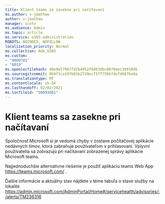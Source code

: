 ```yaml
---
title: Klient teams sa zasekne pri načítavaní
ms.author: v-jmathew
author: v-jmathew
manager: scotv
ms.audience: Admin
ms.topic: article
ms.service: o365-administration
ROBOTS: NOINDEX, NOFOLLOW
localization_priority: Normal
ms.collection: Adm_O365
ms.custom:
- "9000701"
- "8019"
ms.openlocfilehash: d8e9e57967fd1b4952f6d03dbc0070eec39910d6
ms.sourcegitcommit: 9b8f2ca19fb81b2729ecf5ff7586f4e7d607ba9a
ms.translationtype: MT
ms.contentlocale: sk-SK
ms.lasthandoff: 02/02/2021
ms.locfileid: "50093081"
---
```

# <a name="teams-client-is-stuck-on-loading"></a>Klient teams sa zasekne pri načítavaní

Spoločnosť Microsoft si je vedomá chyby v zostave počítačovej aplikácie nedávnych tímov, ktorá zabraňuje používateľom v prihlasovaní. Vplyvní používatelia sa zobrazujú pri načítavaní zobrazenej správy aplikácie Microsoft teams.

Najjednoduchšie alternatívne riešenie je použiť aplikáciu teams Web App <https://teams.microsoft.com/> .

Ďalšie informácie a aktuálny stav nájdete v téme tabuľa o stave služby na lokalite <https://admin.microsoft.com/AdminPortal/Home#/servicehealth/advisories/:/alerts/TM236316>
